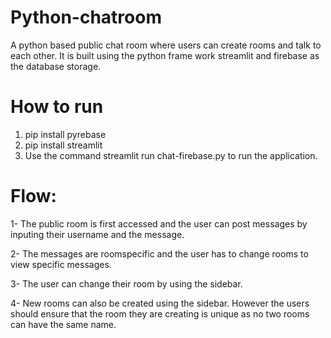 # Python-chatroom
A python based public chat room where users can create rooms and talk to each other. It is built using the python frame work streamlit and firebase as the database storage.

# How to run
1) pip install pyrebase
2) pip install streamlit
3) Use the command streamlit run chat-firebase.py to run the application.

# Flow:
1- The public room is first accessed and the user can post messages by inputing their username and the message.

2- The messages are roomspecific and the user has to change rooms to view specific messages.

3- The user can change their room by using the sidebar.

4- New rooms can also be created using the sidebar. However the users should ensure that the room they are creating is unique as no two rooms can have the same name. 